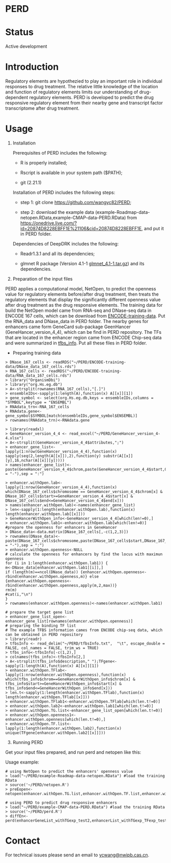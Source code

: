 # PERD
# Status

Active development

# Introduction

Regulatory elements are hypothezied to play an important role in individual responses to drug treatment. The relative little knowledge of the location and function of regulatory elements limits our understanding of drug-dependent regulatory elements. PERD is developed to predict the drug responsive regulatory element from their nearby gene and transcript factor transcriptome after drug treatment.

# Usage

1. Installation

   Prerequisites of PERD includes the following: 

   - R is properly installed; 

   - Rscript is available in your system path ($PATH);

   - git (2.21.1)

    Installation of PERD includes the following steps:

    - step 1: git clone https://github.com/wangyc82/PERD;

    - step 2: download the example data (example-Roadmap-data-netopen.RData,example-CMAP-data-PERD.RData) from https://onedrive.live.com/?id=20874D8228EBFF1E%21106&cid=20874D8228EBFF1E, and put it in PERD folder.

    Dependencies of DeepDRK includes the following: 

    - Readr1.3.1 and all its dependencies;

    - glmnet R package (Version 4.1-1 [glmnet_4.1-1.tar.gz](https://cran.r-project.org/web/packages/glmnet/index.html)) and its dependencies.


2. Preparation of the input files

PERD applies a computational model, NetOpen, to predict the openness value for regulatory elements before/after drug treatment, then treats the regulatory elements that display the significantly different openness value after drug treatment as the drug responsive elements. The training data for build the NetOpen model came from RNA-seq and DNase-seq data in ENCODE 167 cells, which can be download from [ENCODE-training-data](https://github.com/WeiqiangZhou/BIRD-data/releases/download/v3.0/BIRD_data_ENCODE.zip). Put the RNA_data and DNase_data in PERD folder. The nearby genes for enhancers came form GeneCard sub-package GeenHancer (GeneHancer_version_4_4), which can be find in PERD repository. The TFs that are located in the enhancer region came from ENCODE Chip-seq data and were summarized in [tfbs_info](https://onedrive.live.com/?id=20874D8228EBFF1E%21106&cid=20874D8228EBFF1E). Put all these files in PERD folder.
    
   - Preparing training data
    
    > DNase_167_cells <- readRDS("~/PERD/ENCODE-training-data/DNase_data_167_cells.rds")
    > RNA_167_cells <- readRDS("~/PERD/ENCODE-training-data/RNA_data_167_cells.rds")
    > library("OrganismDbi")
    > library("org.Hs.eg.db")
    > A<-strsplit(rownames(RNA_167_cells),"[.]")
    > ensembleIDs<-sapply(1:length(A),function(x) A[[x]][1])
    > gene_symbol <- select(org.Hs.eg.db,keys = ensembleIDs,columns = "SYMBOL",keytype = "ENSEMBL")
    > RNAdata_trn<-RNA_167_cells
    > RNAdata.gene<-gene_symbol$SYMBOL[match(ensembleIDs,gene_symbol$ENSEMBL)]
    > rownames(RNAdata_trn)<-RNAdata.gene
    
    > library(readxl)
    > GeneHancer_version_4_4 <- read_excel("~/PERD/GeneHancer_version_4-4.xlsx")
    > A<-strsplit(GeneHancer_version_4_4$attributes,";")
    > enhancer_gene_list<-lapply(1:nrow(GeneHancer_version_4_4),function(x) sapply(seq(2,length(A[[x]]),2),function(y) substr(A[[x]][y],16,nchar(A[[x]][y]))))
    > names(enhancer_gene_list)<-paste(GeneHancer_version_4_4$chrom,paste(GeneHancer_version_4_4$start,GeneHancer_version_4_4$end,sep = "-"),sep = ":")

    > enhancer.withOpen.lab<-lapply(1:nrow(GeneHancer_version_4_4),function(x) which(DNase_167_cells$chromosome == GeneHancer_version_4_4$chrom[x] & DNase_167_cells$start>=GeneHancer_version_4_4$start[x] & DNase_167_cells$end<=GeneHancer_version_4_4$end[x]))
    > names(enhancer.withOpen.lab)<-names(enhancer_gene_list)
    > len<-sapply(1:length(enhancer.withOpen.lab),function(x) length(enhancer.withOpen.lab[[x]]))
    > GeneHancerWithOpen_info<-GeneHancer_version_4_4[which(len!=0),]
    > enhancer.withOpen.lab1<-enhancer.withOpen.lab[which(len!=0)]
    #prepare the openness for enhancers in GeneHancer
    > DNase_data<-data.matrix(DNase_167_cells[,-c(1,2,3)])
    > rownames(DNase_data)<-paste(DNase_167_cells$chromosome,paste(DNase_167_cells$start,DNase_167_cells$end,sep = "-"),sep = ":")
    > enhancer.withOpen.openness<-NULL
    # calculate the openness for enhancers by find the locus with maximun openness
    for (i in 1:length(enhancer.withOpen.lab1)) {
    m<-DNase_data[enhancer.withOpen.lab1[[i]],]
    if (length(m)==ncol(DNase_data)) {enhancer.withOpen.openness<-rbind(enhancer.withOpen.openness,m)} else {enhancer.withOpen.openness<-rbind(enhancer.withOpen.openness,apply(m,2,max))}
    rm(m)
    #cat(i,"\n")
    }
    > rownames(enhancer.withOpen.openness)<-names(enhancer.withOpen.lab1)
    
    # prepare the target gene list
    > enhancer_gene_list_open<-enhancer_gene_list[rownames(enhancer.withOpen.openness)]
    # preparing the binding TF list
    # The example TFBS information cames from ENCODE chip-seq data, which can be obtained in PERD repository
    > library(readr)
    > tfbsInfo <- read_delim("~/PERD/tfbsInfo.txt",  "\t", escape_double = FALSE, col_names = FALSE, trim_ws = TRUE)
    > tfbs_info<-tfbsInfo[-c(1,2),]
    > colnames(tfbs_info)<-tfbsInfo[2,]
    > A<-strsplit(tfbs_info$description," ");TFgene<-sapply(1:length(A),function(x) A[[x]][1])
    > enhancer.withOpen.TFlab<-lapply(1:nrow(enhancer.withOpen.openness),function(x) which(tfbs_info$chrom==GeneHancerWithOpen_info$chrom[x] & tfbs_info$start>=GeneHancerWithOpen_info$start[x] & tfbs_info$end<=GeneHancerWithOpen_info$end[x]))
    > len.t<-sapply(1:length(enhancer.withOpen.TFlab),function(x) length(enhancer.withOpen.TFlab[[x]]))
    > enhancer.withOpen.TFlab1<-enhancer.withOpen.TFlab[which(len.t!=0)]
    > enhancer.withOpen.lab2<-enhancer.withOpen.lab1[which(len.t!=0)]
    > enhancer.withOpen.TG.list<-enhancer_gene_list_open[which(len.t!=0)]
    > enhancer.withOpen.openness1<-enhancer.withOpen.openness[which(len.t!=0),]
    > enhancer.withOpen.TF.list<-lapply(1:length(enhancer.withOpen.lab2),function(x) unique(TFgene[enhancer.withOpen.lab2[[x]]]))


3. Running PERD

Get your input files prepared, and run perd and netopen like this:

Usage example:
    
    # using NetOpen to predict the enhancers' openness value
    > load("~/PERD/example-Roadmap-data-netopen.RData") #load the training RData
    > source('~/PERD/netopen.R')
    > preEopen<-netopen(enhancer.withOpen.TG.list,enhancer.withOpen.TF.list,enhancer.withOpen.openness.train2,RNAdata.train,RNAdata.test)
    
    # using PERD to predict drug responsive enhancers
    > load("~/PERD/example-CMAP-data-PERD.RData") #load the training RData
    > source('~/PERD/perd.R')
    > diffEn<-perd(enhancerGeneList_withTGexp_test2,enhancerList_withTGexp_TFexp_test2,enhancer.withOpen.openness.train1,RNAdata,drug_with10_binary_GEmat,drug_with10_binary_instance_info)



# Contact

For technical issues please send an email to ycwang@nwipb.cas.cn.
